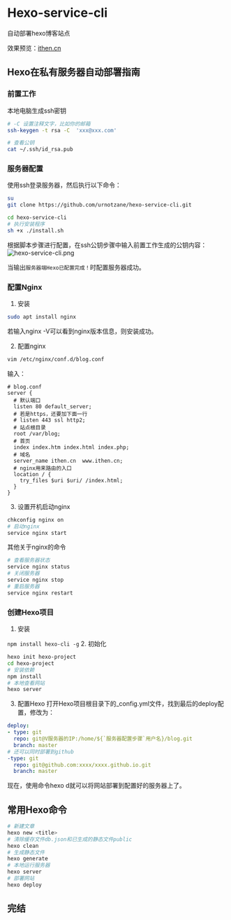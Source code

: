 # Hexo-service-cli
自动部署hexo博客站点

效果预览：[ithen.cn](https://ithen.cn)

## Hexo在私有服务器自动部署指南
### 前置工作
本地电脑生成ssh密钥
```bash
# -C 设置注释文字，比如你的邮箱
ssh-keygen -t rsa -C  'xxx@xxx.com'

# 查看公钥
cat ~/.ssh/id_rsa.pub
```
### 服务器配置
使用ssh登录服务器，然后执行以下命令：
```bash
su
git clone https://github.com/urnotzane/hexo-service-cli.git

cd hexo-service-cli
# 执行安装程序
sh +x ./install.sh
```
根据脚本步骤进行配置，在ssh公钥步骤中输入前置工作生成的公钥内容：
![hexo-service-cli.png](https://gallary.ithen.cn/images/2023/01/17/hexo-service-cli.png)

当输出`服务器端Hexo已配置完成！`时配置服务器成功。

### 配置Nginx
1. 安装

```bash
sudo apt install nginx
```
若输入nginx -V可以看到nginx版本信息，则安装成功。

2. 配置nginx

```bash
vim /etc/nginx/conf.d/blog.conf
```
输入：
```config
# blog.conf
server {
  # 默认端口
  listen 80 default_server;
  # 若是https，还要加下面一行
  # listen 443 ssl http2;
  # 站点根目录
  root /var/blog;
  # 首页
  index index.htm index.html index.php;
  # 域名
  server_name ithen.cn  www.ithen.cn;
  # nginx用来路由的入口
  location / {
    try_files $uri $uri/ /index.html;
  }
}
```
3. 设置开机启动nginx

```bash
chkconfig nginx on
# 启动nginx
service nginx start
```
其他关于nginx的命令

```bash
# 查看服务器状态
service nginx status
# 关闭服务器
service nginx stop
# 重启服务器
service nginx restart
```

### 创建Hexo项目
1. 安装

```npm install hexo-cli -g```
2. 初始化

```bash
hexo init hexo-project
cd hexo-project
# 安装依赖
npm install
# 本地查看网站
hexo server
```
3. 配置Hexo
打开Hexo项目根目录下的_config.yml文件，找到最后的deploy配置，修改为：
```yaml
deploy:
- type: git
  repo: git@V服务器的IP:/home/${`服务器配置步骤`用户名}/blog.git
  branch: master
# 还可以同时部署到github
-type: git
  repo: git@github.com:xxxx/xxxx.github.io.git
  branch: master  
```
现在，使用命令hexo d就可以将网站部署到配置好的服务器上了。

## 常用Hexo命令
```bash
# 新建文章
hexo new <title>
# 清除缓存文件db.json和已生成的静态文件public
hexo clean
# 生成静态文件
hexo generate
# 本地运行服务器
hexo server
# 部署网站
hexo deploy
```

## 完结